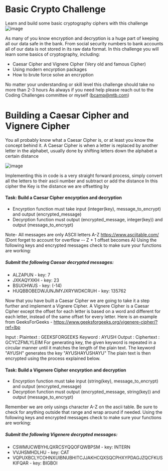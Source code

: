 # Basic Crypto Challenge 
Learn and build some basic cryptography ciphers with this challenge
![image](https://user-images.githubusercontent.com/109309034/179059146-0b968f1f-ff22-423e-9f16-f7d8f0dd7f9c.png)

As many of you know encryption and decryption is a huge part of keeping all our data safe in the bank.
From social security numbers to bank accounts all of our data is not stored in its raw data format.
In this challenge you will learn some basics of cryptography, including:
  - Caesar Cipher and Vignere Cipher (Very old and famous Cipher)
  - Using modern encyrption packages
  - How to brute force solve an encryption
  
  
No matter your understanding or skill level this challenge should take no more than 2-3 hours
As always if you need help please reach out to the Coding Challenges committee or myself (bcamp@mtb.com)

# Building a Caesar Cipher and Vignere Cipher

You all probably know what a Caesar Cipher is, or at least you know the concept behind it.
A Caesar Cipher is when a letter is replaced by another letter in the alphabet, usually done by shifting letters down the alphabet a certain distance

![image](https://user-images.githubusercontent.com/109309034/179060326-89d8f1a1-d148-4884-a57a-480567f79452.png)

Implementing this in code is a very straight forward process, simply convert all the letters to their ascii number and subtract or add the distance
In this cipher the Key is the distance we are offsetting by

#### **Task: Build a Caesar Cipher encyrption and decryption**
- Encyrption function must take input (integer(key), message_to_encrypt) and output (encrypted_message)
- Decyrption function must output (encrypted_message, integer(key)) and output (message_to_encrypt)

Note- All messages are only ASCII letters A-Z https://www.asciitable.com/ (Dont forget to account for overflow -- Z + 1 offset becomes A)
Using the following keys and encrypted messages check to make sure your functions are working:
##### **Submit the following Caesar decrypted messages:**
  - ALZAPUN - key: 7
  - JXKAQYXKH - key: 23
  - BSUOHWJS - key: (-14)
  - HUQBBOBEDWJUNJMYJXRYWDKCRUH - key: 135762


Now that you have built a Caesar Cipher we are going to take it a step further and implement a Vignere Cipher.
A Vignere Cipher is a Caesar Cipher except the offset for each letter is based on a word and different for each letter, instead of the same offset for every letter.
Here is an example from GeeksForGeeks - https://www.geeksforgeeks.org/vigenere-cipher/?ref=lbp

Input : Plaintext :   GEEKSFORGEEKS
             Keyword :  AYUSH
Output : Ciphertext :  GCYCZFMLYLEIM
For generating key, the given keyword is repeated
in a circular manner until it matches the length of 
the plain text.
The keyword "AYUSH" generates the key "AYUSHAYUSHAYU"
The plain text is then encrypted using the process 
explained below.

#### **Task: Build a Vigenere Cipher encyrption and decryption**
- Encyrption function must take input (string(key), message_to_encrypt) and output (encrypted_message)
- Decyrption function must output (encrypted_message, string(key)) and output (message_to_encrypt)

Remember we are only usings character A-Z on the ascii table. Be sure to check for anything outside that range and wrap around if needed.
Using the following keys and encrypted messages check to make sure your functions are working:
##### **Submit the following Vigenere decrypted messages:**
  - CSWMUCWBYHLQXRCSYQQOFQWBPSM - key: INTERN
  - VVJHSMHDLHU - key: CAT
  - VQPUXBCLYCOHNXUIBNUBHITCJJAKHCQXSQCPHXYPDAGJZQCFKUSKIFQAR - key: BIGBOI
